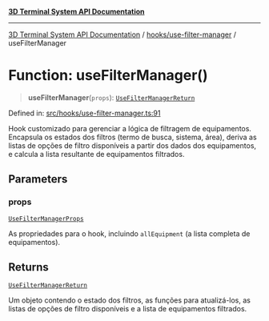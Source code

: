 [**3D Terminal System API Documentation**](../../../README.md)

***

[3D Terminal System API Documentation](../../../README.md) / [hooks/use-filter-manager](../README.md) / useFilterManager

# Function: useFilterManager()

> **useFilterManager**(`props`): [`UseFilterManagerReturn`](../interfaces/UseFilterManagerReturn.md)

Defined in: [src/hooks/use-filter-manager.ts:91](https://github.com/Dicommunitas/ThreeJS_Terminal_3D/blob/99674efc74a324fa412d902012012a3688e22f0e/src/hooks/use-filter-manager.ts#L91)

Hook customizado para gerenciar a lógica de filtragem de equipamentos.
Encapsula os estados dos filtros (termo de busca, sistema, área),
deriva as listas de opções de filtro disponíveis a partir dos dados dos equipamentos,
e calcula a lista resultante de equipamentos filtrados.

## Parameters

### props

[`UseFilterManagerProps`](../interfaces/UseFilterManagerProps.md)

As propriedades para o hook, incluindo `allEquipment` (a lista completa de equipamentos).

## Returns

[`UseFilterManagerReturn`](../interfaces/UseFilterManagerReturn.md)

Um objeto contendo o estado dos filtros, as funções para atualizá-los,
                                as listas de opções de filtro disponíveis e a lista de equipamentos filtrados.
